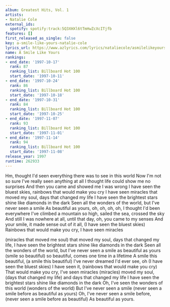 ```yaml
---
album: Greatest Hits, Vol. 1
artists:
- Natalie Cole
external_ids:
  spotify: spotify:track:5Q3XHXl6tTmHwZcXcITjfb
features: []
first_released_as_single: false
key: a-smile-like-yours-natalie-cole
lyrics_url: https://www.azlyrics.com/lyrics/nataliecole/asmilelikeyours.html
name: A Smile Like Yours
rankings:
- end_date: '1997-10-17'
  rank: 87
  ranking_list: Billboard Hot 100
  start_date: '1997-10-11'
- end_date: '1997-10-24'
  rank: 86
  ranking_list: Billboard Hot 100
  start_date: '1997-10-18'
- end_date: '1997-10-31'
  rank: 84
  ranking_list: Billboard Hot 100
  start_date: '1997-10-25'
- end_date: '1997-11-07'
  rank: 93
  ranking_list: Billboard Hot 100
  start_date: '1997-11-01'
- end_date: '1997-11-14'
  rank: 94
  ranking_list: Billboard Hot 100
  start_date: '1997-11-08'
release_year: 1997
runtime: 262933
---
```

Hm, thought I'd seen everything there was to see in this world
Now I'm not so sure I've really seen anything at all
I thought life could show me no surprises
And then you came and showed me I was wrong
I have seen the bluest skies, rainbows that would make you cry
I have seen miracles that moved my soul, days that changed my life
I have seen the brightest stars shine like diamonds in the dark
Seen all the wonders of the world, but I've never seen a smile
As beautiful as yours, oh, oh, oh, oh, I thought I'd been everywhere
I've climbed a mountain so high, sailed the sea, crossed the sky
And still I was nowhere at all, until that day, oh, you came to my senses
And your smile, it made sense out of it all, (I have seen the bluest skies)
Rainbows that would make you cry, I have seen miracles

(miracles that moved me soul) that moved my soul, days that changed my life,
I have seen the brightest stars shine like diamonds in the dark
Seen all the wonders of the world, but I've never seen a smile as beautiful as yours
(smile so beautiful) so beautiful, comes one time in a lifetime
A smile this beautiful, (a smile this beautiful) I've never dreamed I'd ever see, oh
(I have seen the bluest skies) I have seen it, (rainbows that would make you cry)
That would make you cry, I've seen miracles (miracles) moved my soul,
(days that changed my life) and days that changed my life
I have seen the brightest stars shine like diamonds in the dark
Oh, I've seen the wonders of this world (wonders of the world)
But I've never seen a smile (never seen a smile before as beautiful as yours)
Oh, I've never seen a smile before, (never seen a smile before as beautiful)
As beautiful as yours.
